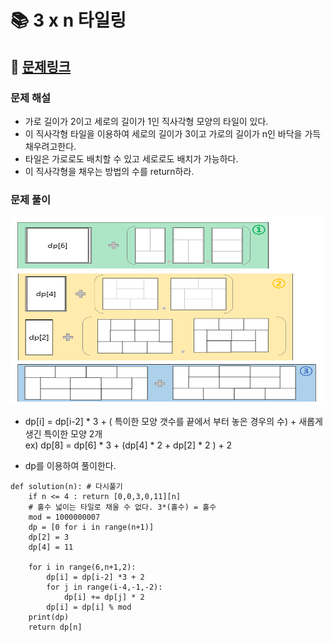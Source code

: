 
# 📚 3 x n 타일링

## 📌 [문제링크](https://school.programmers.co.kr/learn/courses/30/lessons/12902)

### 문제 해설

- 가로 길이가 2이고 세로의 길이가 1인 직사각형 모양의 타일이 있다.
- 이 직사각형 타일을 이용하여 세로의 길이가 3이고 가로의 길이가 n인 바닥을 가득 채우려고한다.
- 타일은 가로로도 배치할 수 있고 세로로도 배치가 가능하다.
- 이 직사각형을 채우는 방법의 수를 return하라. 

### 문제 풀이


<img src="./images/3xn%20tile.png" width="500" height="300" >

- dp\[i\] = dp\[i-2\] * 3 + ( 특이한 모양 갯수를 끝에서 부터 놓은 경우의 수) + 새롭게 생긴 특이한 모양 2개  
ex) dp\[8\] = dp\[6\] * 3 + (dp\[4\] * 2 + dp\[2\] * 2 )                    + 2

- dp를 이용하여 풀이한다.

```
def solution(n): # 다시풀기
    if n <= 4 : return [0,0,3,0,11][n]
    # 홀수 넓이는 타일로 채울 수 없다. 3*(홀수) = 홀수  
    mod = 1000000007
    dp = [0 for i in range(n+1)]
    dp[2] = 3
    dp[4] = 11
    
    for i in range(6,n+1,2):
        dp[i] = dp[i-2] *3 + 2
        for j in range(i-4,-1,-2):
            dp[i] += dp[j] * 2
        dp[i] = dp[i] % mod
    print(dp)
    return dp[n]
```
